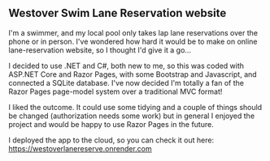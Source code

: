 ## Westover Swim Lane Reservation website
I'm a swimmer, and my local pool only takes lap lane reservations over the phone or in person. I've wondered how hard it would be to make on online lane-reservation website, so I thought I'd give it a go... 

I decided to use .NET and C#, both new to me, so this was coded with ASP.NET Core and Razor Pages, with some Bootstrap and Javascript, and connected a SQLite database. I've now decided I'm totally a fan of the Razor Pages page-model system over a traditional MVC format! 

I liked the outcome. It could use some tidying and a couple of things should be changed (authorization needs some work) but in general I enjoyed the project and would be happy to use Razor Pages in the future. 

I deployed the app to the cloud, so you can check it out here: https://westoverlanereserve.onrender.com

